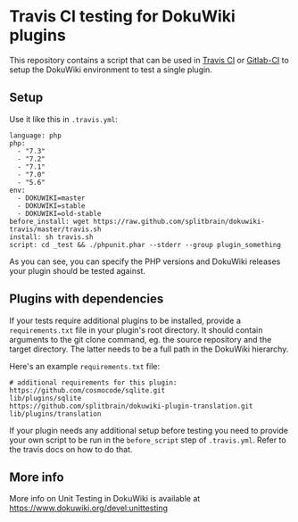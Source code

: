 Travis CI testing for DokuWiki plugins
======================================

This repository contains a script that can be used in
[Travis CI](https://travis-ci.org) or [Gitlab-CI](https://about.gitlab.com/gitlab-ci/)
to setup the DokuWiki environment to test a single plugin.

Setup
-----

Use it like this in ``.travis.yml``:

```
language: php
php:
  - "7.3"
  - "7.2"
  - "7.1"
  - "7.0"
  - "5.6"
env:
  - DOKUWIKI=master
  - DOKUWIKI=stable
  - DOKUWIKI=old-stable
before_install: wget https://raw.github.com/splitbrain/dokuwiki-travis/master/travis.sh
install: sh travis.sh
script: cd _test && ./phpunit.phar --stderr --group plugin_something
```

As you can see, you can specify the PHP versions and DokuWiki releases your plugin
should be tested against.

Plugins with dependencies
-------------------------

If your tests require additional plugins to be installed, provide a ``requirements.txt``
file in your plugin's root directory. It should contain arguments to the git clone command,
eg. the source repository and the target directory. The latter needs to be a full path
in the DokuWiki hierarchy.

Here's an example ``requirements.txt`` file:

```
# additional requirements for this plugin:
https://github.com/cosmocode/sqlite.git                         lib/plugins/sqlite
https://github.com/splitbrain/dokuwiki-plugin-translation.git   lib/plugins/translation
```

If your plugin needs any additional setup before testing you need to provide your own
script to be run in the ``before_script`` step of ``.travis.yml``. Refer to the travis
docs on how to do that.

More info
---------

More info on Unit Testing in DokuWiki is available at https://www.dokuwiki.org/devel:unittesting
